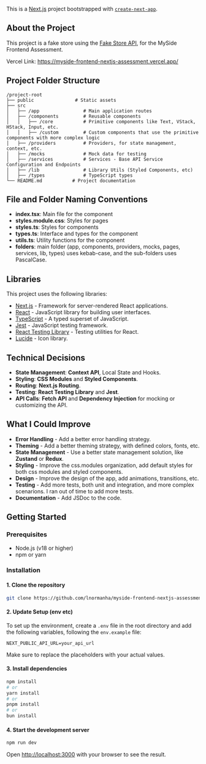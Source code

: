 This is a [Next.js](https://nextjs.org) project bootstrapped with [`create-next-app`](https://nextjs.org/docs/app/api-reference/cli/create-next-app).

## About the Project

This project is a fake store using the [Fake Store API](https://fakestoreapi.com/), for the MySide Frontend Assessment.

Vercel Link: https://myside-frontend-nextjs-assessment.vercel.app/

## Project Folder Structure

```
/project-root
├── public               # Static assets
├── src
│   ├── /app                # Main application routes
│   ├── /components         # Reusable components
│   │   ├── /core           # Primitive components like Text, VStack, HStack, Input, etc.
│   │   ├── /custom         # Custom components that use the primitive components with more complex logic
│   ├── /providers          # Providers, for state management, context, etc.
│   ├── /mocks              # Mock data for testing
│   ├── /services           # Services - Base API Service Configuration and Endpoints
│   ├── /lib                # Library Utils (Styled Components, etc)
│   ├── /types              # TypeScript types
└── README.md           # Project documentation
```

## File and Folder Naming Conventions

- **index.tsx**: Main file for the component
- **styles.module.css**: Styles for pages
- **styles.ts**: Styles for components
- **types.ts**: Interface and types for the component
- **utils.ts**: Utility functions for the component
- **folders**: main folder (app, components, providers, mocks, pages, services, lib, types) uses kebab-case, and the sub-folders uses PascalCase.

## Libraries

This project uses the following libraries:

- [Next.js](https://nextjs.org) - Framework for server-rendered React applications.
- [React](https://reactjs.org) - JavaScript library for building user interfaces.
- [TypeScript](https://www.typescriptlang.org/) - A typed superset of JavaScript.
- [Jest](https://jestjs.io/) - JavaScript testing framework.
- [React Testing Library](https://testing-library.com/docs/react-testing-library/intro) - Testing utilities for React.
- [Lucide](https://lucide.dev/) - Icon library.

## Technical Decisions

- **State Management**: **Context API**, Local State and Hooks.
- **Styling**: **CSS Modules** and **Styled Components**.
- **Routing**: **Next.js Routing**.
- **Testing**: **React Testing Library** and **Jest**.
- **API Calls**: **Fetch API** and **Dependency Injection** for mocking or customizing the API.

## What I Could Improve

- **Error Handling** - Add a better error handling strategy.
- **Theming** - Add a better theming strategy, with defined colors, fonts, etc.
- **State Management** - Use a better state management solution, like **Zustand** or **Redux**.
- **Styling** - Improve the css.modules organization, add default styles for both css modules and styled components.
- **Design** - Improve the design of the app, add animations, transitions, etc.
- **Testing** - Add more tests, both unit and integration, and more complex scenarions. I ran out of time to add more tests.
- **Documentation** - Add JSDoc to the code.

## Getting Started

### Prerequisites

- Node.js (v18 or higher)
- npm or yarn

### Installation

#### 1. Clone the repository

```bash
git clone https://github.com/lnormanha/myside-frontend-nextjs-assessment.git
```

#### 2. Update Setup (env etc)

To set up the environment, create a `.env` file in the root directory and add the following variables, following the `env.example` file:

```
NEXT_PUBLIC_API_URL=your_api_url
```

Make sure to replace the placeholders with your actual values.

#### 3. Install dependencies

```bash
npm install
# or
yarn install
# or
pnpm install
# or
bun install
```

#### 4. Start the development server

```bash
npm run dev
```

Open [http://localhost:3000](http://localhost:3000) with your browser to see the result.
